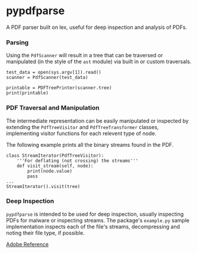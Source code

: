 # pypdfparse

A PDF parser built on lex, useful for deep inspection and analysis of PDFs.

### Parsing

Using the `PdfScanner` will result in a tree that can be traversed or manipulated (in the style of the `ast` module) via built in or custom traversals.

```
test_data = open(sys.argv[1]).read()
scanner = PdfScanner(test_data)

printable = PDFTreePrinter(scanner.tree)
print(printable)
```

### PDF Traversal and Manipulation

The intermediate representation  can be easily manipulated or inspected by extending the `PdfTreeVisitor` and `PdfTreeTransformer` classes, implementing visitor functions for each relevent type of node.

The following example prints all the binary streams found in the PDF.

```
class StreamIterator(PdfTreeVisitor):
    '''For deflating (not crossing) the streams'''
    def visit_stream(self, node):
        print(node.value)
        pass
...
StreamIterator().visit(tree)
```

### Deep Inspection

`pypdfparse` is intended to be used for deep inspection, usually inspecting PDFs for malware or inspecting streams. The package's `example.py` sample implementation inspects each of the file's streams, decompressing and noting their file type, if possible.

[Adobe Reference](http://www.adobe.com/content/dam/Adobe/en/devnet/acrobat/pdfs/pdf_reference_1-7.pdf)

